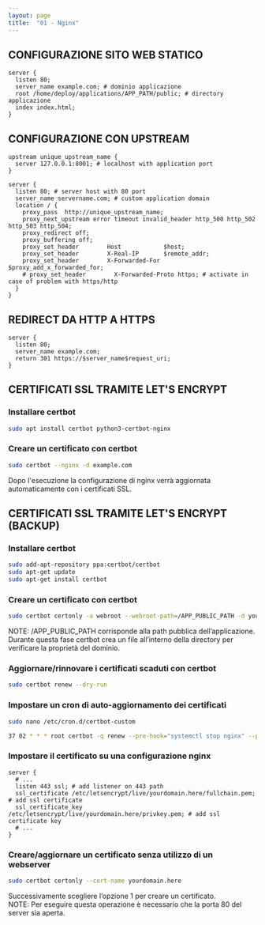 ```yaml
---
layout: page
title:  "01 - Nginx"
---
```


## CONFIGURAZIONE SITO WEB STATICO

```nginx
server {
  listen 80;
  server_name example.com; # dominio applicazione
  root /home/deploy/applications/APP_PATH/public; # directory applicazione
  index index.html;
}
```

## CONFIGURAZIONE CON UPSTREAM

```nginx
upstream unique_upstream_name {
  server 127.0.0.1:8001; # localhost with application port
}

server {
  listen 80; # server host with 80 port
  server_name servername.com; # custom application domain
  location / {
    proxy_pass  http://unique_upstream_name;
    proxy_next_upstream error timeout invalid_header http_500 http_502 http_503 http_504;
    proxy_redirect off;
    proxy_buffering off;
    proxy_set_header        Host            $host;
    proxy_set_header        X-Real-IP       $remote_addr;
    proxy_set_header        X-Forwarded-For $proxy_add_x_forwarded_for;
    # proxy_set_header        X-Forwarded-Proto https; # activate in case of problem with https/http
  }
}
```

## REDIRECT DA HTTP A HTTPS

```nginx
server {
  listen 80;
  server_name example.com;
  return 301 https://$server_name$request_uri;
}
```

## CERTIFICATI SSL TRAMITE LET'S ENCRYPT

### Installare certbot

```bash
sudo apt install certbot python3-certbot-nginx
```

### Creare un certificato con certbot

```bash
sudo certbot --nginx -d example.com
```

Dopo l'esecuzione la configurazione di nginx verrà aggiornata automaticamente con i certificati SSL.

## CERTIFICATI SSL TRAMITE LET'S ENCRYPT (BACKUP)

### Installare certbot

```bash
sudo add-apt-repository ppa:certbot/certbot
sudo apt-get update
sudo apt-get install certbot
```

### Creare un certificato con certbot

```bash
sudo certbot certonly -a webroot --webroot-path=/APP_PUBLIC_PATH -d yourdomain.here
```

NOTE: /APP_PUBLIC_PATH corrisponde alla path pubblica dell’applicazione. Durante questa fase certbot crea un file all’interno della directory per verificare la proprietà del dominio.

### Aggiornare/rinnovare i certificati scaduti con certbot

```bash
sudo certbot renew --dry-run
```

### Impostare un cron di auto-aggiornamento dei certificati

```bash
sudo nano /etc/cron.d/certbot-custom

37 02 * * * root certbot -q renew --pre-hook="systemctl stop nginx" --post-hook="systemctl start nginx"
```

### Impostare il certificato su una configurazione nginx

```nginx
server {
  # ...
  listen 443 ssl; # add listener on 443 path
  ssl_certificate /etc/letsencrypt/live/yourdomain.here/fullchain.pem; # add ssl certificate
  ssl_certificate_key /etc/letsencrypt/live/yourdomain.here/privkey.pem; # add ssl certificate key
  # ...
}
```

### Creare/aggiornare un certificato senza utilizzo di un webserver

```bash
sudo certbot certonly --cert-name yourdomain.here
```

Successivamente scegliere l’opzione 1 per creare un certificato.<br>
NOTE: Per eseguire questa operazione è necessario che la porta 80 del server sia aperta.
